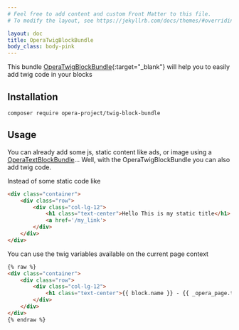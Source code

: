 ```yaml
---
# Feel free to add content and custom Front Matter to this file.
# To modify the layout, see https://jekyllrb.com/docs/themes/#overriding-theme-defaults

layout: doc
title: OperaTwigBlockBundle
body_class: body-pink
---
```


This bundle [OperaTwigBlockBundle](https://github.com/opera-project/OperaTwigBlockBundle){:target="_blank"} will help you to easily add twig code in your blocks

## Installation

````
composer require opera-project/twig-block-bundle
````

## Usage

You can already add some js, static content like ads, or image using a [OperaTextBlockBundle](OperaTextBlockBundle)...
Well, with the OperaTwigBlockBundle you can also add twig code.

Instead of some static code like 

```html
<div class="container">
    <div class="row">
        <div class="col-lg-12">
            <h1 class="text-center">Hello This is my static title</h1>
            <a href='/my_link'>
        </div>
    </div>
</div>
```

You can use the twig variables available on the current page context

```html
{% raw %}
<div class="container">
    <div class="row">
        <div class="col-lg-12">
            <h1 class="text-center">{{ block.name }} - {{ _opera_page.title }}</h1>
        </div>
    </div>
</div>
{% endraw %}
```

<!-- todo doc how to add variable in context of page -->
